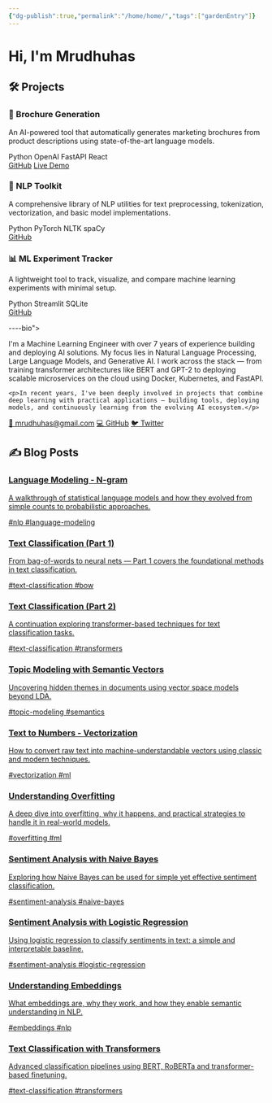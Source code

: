 ```yaml
---
{"dg-publish":true,"permalink":"/home/home/","tags":["gardenEntry"]}
---
```



<div class="profile-section">
  <h1>Hi, I'm Mrudhuhas</h1>

<div class="section-heading">
  <h2 id="projects">🛠️ Projects</h2>
</div>

<div class="projects-grid">
  <div class="project-card">
    <h3><span class="emoji">🧾</span> Brochure Generation</h3>
    <p class="description">An AI-powered tool that automatically generates marketing brochures from product descriptions using state-of-the-art language models.</p>
    <div class="project-tech">
      <span class="tech-tag">Python</span>
      <span class="tech-tag">OpenAI</span>
      <span class="tech-tag">FastAPI</span>
      <span class="tech-tag">React</span>
    </div>
    <div class="project-links">
      <a href="https://github.com/MrudhuhasM/brochure-generation"><i icon-name="github"></i> GitHub</a>
      <a href="#"><i icon-name="external-link"></i> Live Demo</a>
    </div>
  </div>
  
  <div class="project-card">
    <h3><span class="emoji">🤖</span> NLP Toolkit</h3>
    <p class="description">A comprehensive library of NLP utilities for text preprocessing, tokenization, vectorization, and basic model implementations.</p>
    <div class="project-tech">
      <span class="tech-tag">Python</span>
      <span class="tech-tag">PyTorch</span>
      <span class="tech-tag">NLTK</span>
      <span class="tech-tag">spaCy</span>
    </div>
    <div class="project-links">
      <a href="#"><i icon-name="github"></i> GitHub</a>
    </div>
  </div>
  
  <div class="project-card">
    <h3><span class="emoji">📊</span> ML Experiment Tracker</h3>
    <p class="description">A lightweight tool to track, visualize, and compare machine learning experiments with minimal setup.</p>
    <div class="project-tech">
      <span class="tech-tag">Python</span>
      <span class="tech-tag">Streamlit</span>
      <span class="tech-tag">SQLite</span>
    </div>
    <div class="project-links">
      <a href="#"><i icon-name="github"></i> GitHub</a>
    </div>
  </div>
</div>

----bio">
    <p>I'm a Machine Learning Engineer with over 7 years of experience building and deploying AI solutions. My focus lies in Natural Language Processing, Large Language Models, and Generative AI. I work across the stack — from training transformer architectures like BERT and GPT-2 to deploying scalable microservices on the cloud using Docker, Kubernetes, and FastAPI.</p>

    <p>In recent years, I've been deeply involved in projects that combine deep learning with practical applications — building tools, deploying models, and continuously learning from the evolving AI ecosystem.</p>
  </div>
  
  <div class="contact-links">
    <a href="mailto:mrudhuhas@gmail.com">📧 mrudhuhas@gmail.com</a>
    <a href="https://github.com/MrudhuhasM">💻 GitHub</a>
    <a href="https://x.com/_mrudhu_">🐦 Twitter</a>
  </div>
</div>

<div class="section-heading">
  <h2 id="blog-posts">✍️ Blog Posts</h2>
</div>

<div class="blog-grid">

<div class="blog-card">
  <a href="[[Home/Language Modeling - N-gram\|Language Modeling - N-gram]]">
    <h3>Language Modeling - N-gram</h3>
    <p class="description">A walkthrough of statistical language models and how they evolved from simple counts to probabilistic approaches.</p>
    <div class="tags">
      <span class="tag">#nlp</span>
      <span class="tag">#language-modeling</span>
    </div>
  </a>
</div>

<div class="blog-card">
  <a href="[[Home/Text classification from BOW to Transformers (1)\|Text classification from BOW to Transformers (1)]]">
    <h3>Text Classification (Part 1)</h3>
    <p class="description">From bag-of-words to neural nets — Part 1 covers the foundational methods in text classification.</p>
    <div class="tags">
      <span class="tag">#text-classification</span>
      <span class="tag">#bow</span>
    </div>
  </a>
</div>

<div class="blog-card">
  <a href="[[Home/Text classification from BOW to Transformers (2)\|Text classification from BOW to Transformers (2)]]">
    <h3>Text Classification (Part 2)</h3>
    <p class="description">A continuation exploring transformer-based techniques for text classification tasks.</p>
    <div class="tags">
      <span class="tag">#text-classification</span>
      <span class="tag">#transformers</span>
    </div>
  </a>
</div>

<div class="blog-card">
  <a href="[[Home/Topic Modeling with Semantic Vectors - Uncovering Hidden Meanings\|Topic Modeling with Semantic Vectors - Uncovering Hidden Meanings]]">
    <h3>Topic Modeling with Semantic Vectors</h3>
    <p class="description">Uncovering hidden themes in documents using vector space models beyond LDA.</p>
    <div class="tags">
      <span class="tag">#topic-modeling</span>
      <span class="tag">#semantics</span>
    </div>
  </a>
</div>

<div class="blog-card">
  <a href="[[Home/Transforming Text into Numbers for Machine Learning - Vectorization\|Transforming Text into Numbers for Machine Learning - Vectorization]]">
    <h3>Text to Numbers - Vectorization</h3>
    <p class="description">How to convert raw text into machine-understandable vectors using classic and modern techniques.</p>
    <div class="tags">
      <span class="tag">#vectorization</span>
      <span class="tag">#ml</span>
    </div>
  </a>
</div>

<div class="blog-card">
  <a href="[[Home/Understanding Overfitting in Machine Learning\|Understanding Overfitting in Machine Learning]]">
    <h3>Understanding Overfitting</h3>
    <p class="description">A deep dive into overfitting, why it happens, and practical strategies to handle it in real-world models.</p>
    <div class="tags">
      <span class="tag">#overfitting</span>
      <span class="tag">#ml</span>
    </div>
  </a>
</div>

<div class="blog-card">
  <a href="[[Home/Sentiment Analysis with Naive Bayes Classifier\|Sentiment Analysis with Naive Bayes Classifier]]">
    <h3>Sentiment Analysis with Naive Bayes</h3>
    <p class="description">Exploring how Naive Bayes can be used for simple yet effective sentiment classification.</p>
    <div class="tags">
      <span class="tag">#sentiment-analysis</span>
      <span class="tag">#naive-bayes</span>
    </div>
  </a>
</div>

<div class="blog-card">
  <a href="[[Home/Sentiment Analysis with Logistic Regression\|Sentiment Analysis with Logistic Regression]]">
    <h3>Sentiment Analysis with Logistic Regression</h3>
    <p class="description">Using logistic regression to classify sentiments in text: a simple and interpretable baseline.</p>
    <div class="tags">
      <span class="tag">#sentiment-analysis</span>
      <span class="tag">#logistic-regression</span>
    </div>
  </a>
</div>

<div class="blog-card">
  <a href="[[Home/Embeddings\|Embeddings]]">
    <h3>Understanding Embeddings</h3>
    <p class="description">What embeddings are, why they work, and how they enable semantic understanding in NLP.</p>
    <div class="tags">
      <span class="tag">#embeddings</span>
      <span class="tag">#nlp</span>
    </div>
  </a>
</div>

<div class="blog-card">
  <a href="[[Home/Understanding Tokenizers\|Understanding Tokenizers]]">
    <h3>Text Classification with Transformers</h3>
    <p class="description">Advanced classification pipelines using BERT, RoBERTa and transformer-based finetuning.</p>
    <div class="tags">
      <span class="tag">#text-classification</span>
      <span class="tag">#transformers</span>
    </div>
  </a>
</div>


